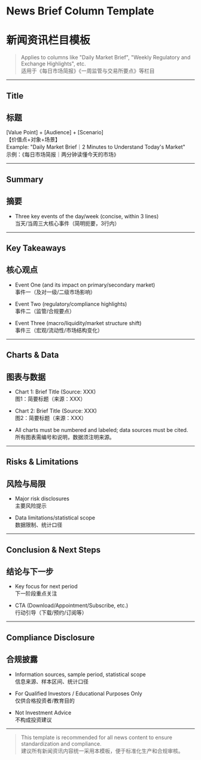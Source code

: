 # News Brief Column Template  
# 新闻资讯栏目模板

> Applies to columns like "Daily Market Brief", "Weekly Regulatory and Exchange Highlights", etc.  
> 适用于《每日市场简报》《一周监管与交易所要点》等栏目

---

## Title  
## 标题

[Value Point] + [Audience] + [Scenario]  
【价值点+对象+场景】  
Example: "Daily Market Brief｜2 Minutes to Understand Today's Market"  
示例：《每日市场简报｜两分钟读懂今天的市场》

---

## Summary  
## 摘要

- Three key events of the day/week (concise, within 3 lines)  
  当天/当周三大核心事件（简明扼要，3行内）

---

## Key Takeaways  
## 核心观点

- Event One (and its impact on primary/secondary market)  
  事件一（及对一级/二级市场影响）

- Event Two (regulatory/compliance highlights)  
  事件二（监管/合规要点）

- Event Three (macro/liquidity/market structure shift)  
  事件三（宏观/流动性/市场结构变化）

---

## Charts & Data  
## 图表与数据

- Chart 1: Brief Title (Source: XXX)  
  图1：简要标题（来源：XXX）

- Chart 2: Brief Title (Source: XXX)  
  图2：简要标题（来源：XXX）

- All charts must be numbered and labeled; data sources must be cited.  
  所有图表需编号和说明，数据须注明来源。

---

## Risks & Limitations  
## 风险与局限

- Major risk disclosures  
  主要风险提示

- Data limitations/statistical scope  
  数据限制、统计口径

---

## Conclusion & Next Steps  
## 结论与下一步

- Key focus for next period  
  下一阶段重点关注

- CTA (Download/Appointment/Subscribe, etc.)  
  行动引导（下载/预约/订阅等）

---

## Compliance Disclosure  
## 合规披露

- Information sources, sample period, statistical scope  
  信息来源、样本区间、统计口径

- For Qualified Investors / Educational Purposes Only  
  仅供合格投资者/教育目的

- Not Investment Advice  
  不构成投资建议

---

> This template is recommended for all news content to ensure standardization and compliance.  
> 建议所有新闻资讯内容统一采用本模板，便于标准化生产和合规审核。